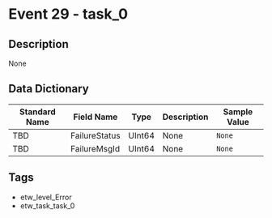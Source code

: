 # Event 29 - task_0

## Description
None

## Data Dictionary
|Standard Name|Field Name|Type|Description|Sample Value|
|---|---|---|---|---|
|TBD|FailureStatus|UInt64|None|`None`|
|TBD|FailureMsgId|UInt64|None|`None`|

## Tags
* etw_level_Error
* etw_task_task_0